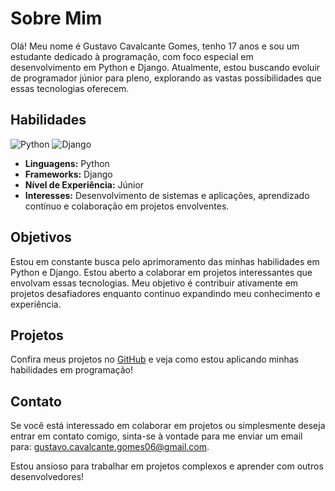 # Sobre Mim

Olá! Meu nome é Gustavo Cavalcante Gomes, tenho 17 anos e sou um estudante dedicado à programação, com foco especial em desenvolvimento em Python e Django. Atualmente, estou buscando evoluir de programador júnior para pleno, explorando as vastas possibilidades que essas tecnologias oferecem.

## Habilidades

![Python](https://img.shields.io/badge/Python-3.9-blue)
![Django](https://img.shields.io/badge/Django-3.2-green)

- **Linguagens:** Python
- **Frameworks:** Django
- **Nível de Experiência:** Júnior
- **Interesses:** Desenvolvimento de sistemas e aplicações, aprendizado contínuo e colaboração em projetos envolventes.

## Objetivos

Estou em constante busca pelo aprimoramento das minhas habilidades em Python e Django. Estou aberto a colaborar em projetos interessantes que envolvam essas tecnologias. Meu objetivo é contribuir ativamente em projetos desafiadores enquanto continuo expandindo meu conhecimento e experiência.

## Projetos

Confira meus projetos no [GitHub](https://github.com/Gustavo-PGM) e veja como estou aplicando minhas habilidades em programação!

## Contato

Se você está interessado em colaborar em projetos ou simplesmente deseja entrar em contato comigo, sinta-se à vontade para me enviar um email para: [gustavo.cavalcante.gomes06@gmail.com](mailto:gustavo.cavalcante.gomes06@gmail.com).

Estou ansioso para trabalhar em projetos complexos e aprender com outros desenvolvedores!

